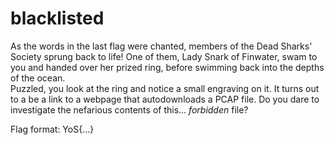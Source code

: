 # blacklisted

As the words in the last flag were chanted, members of the Dead Sharks' Society sprung back to life! One of them, Lady Snark of Finwater, swam to you and handed over her prized ring, before swimming back into the depths of the ocean.</br>
Puzzled, you look at the ring and notice a small engraving on it. It turns out to a be a link to a webpage that autodownloads a PCAP file. Do you dare to investigate the nefarious contents of this... *forbidden* file?

Flag format: YoS{...}
